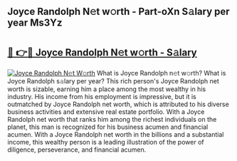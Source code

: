 ## Joyce Randolph N𝚎t w𝚘rth - Part-oXn S𝚊lary per year Ms3Yz

# <h2><a href="http://gc04by.nevu.top/?p=Joyce+Randolph">🔗 👉🔴 Joyce Randolph N𝚎t w𝚘rth - S𝚊lary</a></h2>

[![Joyce Randolph N𝚎t W𝚘rth](https://i.imgur.com/Oavwk0R.jpeg)](http://gc04by.nevu.top/?p=Joyce+Randolph)
What is Joyce Randolph n𝚎t w𝚘rth? What is Joyce Randolph s𝚊lary per year?
This rich person's Joyce Randolph net worth is sizable, earning him a place among the most wealthy in his industry. His income from his employment is impressive, but it is outmatched by Joyce Randolph net worth, which is attributed to his diverse business activities and extensive real estate portfolio. With a Joyce Randolph net worth that ranks him among the richest individuals on the planet, this man is recognized for his business acumen and financial acumen. With a Joyce Randolph net worth in the billions and a substantial income, this wealthy person is a leading illustration of the power of diligence, perseverance, and financial acumen.
